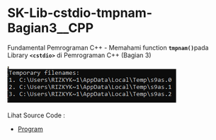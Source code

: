 # SK-Lib-cstdio-tmpnam-Bagian3__CPP
Fundamental Pemrograman C++ - Memahami function <code><b>tmpnam()</b></code>pada Library <code><b>&lt;cstdio></b></code> di Pemrograman C++ (Bagian 3)<br><br>
<img src="https://github.com/RizkyKhapidsyah/SK-Lib-cstdio-tmpnam-Bagian3__CPP/blob/master/SK-Lib-cstdio-tmpnam-Bagian3__CPP/result/001.PNG"><br><br>
Lihat Source Code : <br>
- <a href="https://github.com/RizkyKhapidsyah/SK-Lib-cstdio-tmpnam-Bagian3__CPP/blob/master/SK-Lib-cstdio-tmpnam-Bagian3__CPP/Source.cpp">Program</a>
